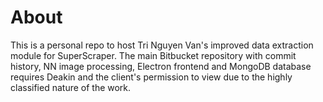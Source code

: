 # About
This is a personal repo to host Tri Nguyen Van's improved data extraction module for SuperScraper. The main Bitbucket repository with commit history, NN image processing, Electron frontend and MongoDB database requires Deakin and the client's permission to view due to the highly classified nature of the work.